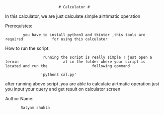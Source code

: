                             # Calculator #

In this calculator, we are just calculate simple airthmatic operation

Prerequistes:

            you have to install python3 and tkinter ,this tools are required             for using this calculator


How to run the script:

                     running the script is really simple ! just open a termin                    al in the folder where your script is located and run the                    following command

                    'python3 cal.py'




after running above script ,you are able to calculate airtmatic operation 
just you input your query and get result on calculator screen

Author Name:

           Satyam shukla
            
